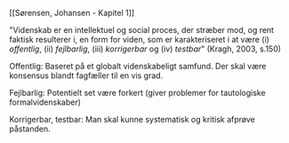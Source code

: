 [[Sørensen, Johansen - Kapitel 1]]

"Videnskab er en intellektuel og social proces, der stræber mod, og rent faktisk resulterer i, en form for viden, som er karakteriseret i at være (i) _offentlig_, (ii) _fejlbarlig_, (iii) _korrigerbar_ og (iv) _testbar_"
(Kragh, 2003, s.150)

Offentlig: Baseret på et globalt videnskabeligt samfund. Der skal være konsensus blandt fagfæller til en vis grad.

Fejlbarlig: Potentielt set være forkert (giver problemer for tautologiske formalvidenskaber)

Korrigerbar, testbar: Man skal kunne systematisk og kritisk afprøve påstanden.

